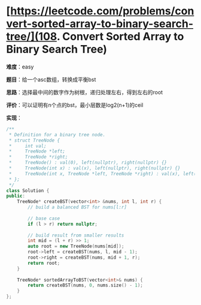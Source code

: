 # [https://leetcode.com/problems/convert-sorted-array-to-binary-search-tree/](108. Convert Sorted Array to Binary Search Tree)

**难度**：easy

**题目**：给一个asc数组，转换成平衡bst

**思路**：选择最中间的数字作为树根，递归处理左右，得到左右的root

**评价**：可以证明有n个点的bst，最小层数是log2(n+1)的ceil

**实现**：

```cpp
/**
 * Definition for a binary tree node.
 * struct TreeNode {
 *     int val;
 *     TreeNode *left;
 *     TreeNode *right;
 *     TreeNode() : val(0), left(nullptr), right(nullptr) {}
 *     TreeNode(int x) : val(x), left(nullptr), right(nullptr) {}
 *     TreeNode(int x, TreeNode *left, TreeNode *right) : val(x), left(left), right(right) {}
 * };
 */
class Solution {
public:
    TreeNode* createBST(vector<int> &nums, int l, int r) {
        // build a balanced BST for nums[l:r]
        
        // base case
        if (l > r) return nullptr;
        
        // build result from smaller results
        int mid = (l + r) >> 1;
        auto root = new TreeNode(nums[mid]);
        root->left = createBST(nums, l, mid - 1);
        root->right = createBST(nums, mid + 1, r);
        return root;
    }
    
    TreeNode* sortedArrayToBST(vector<int>& nums) {
        return createBST(nums, 0, nums.size() - 1);
    }
};
```